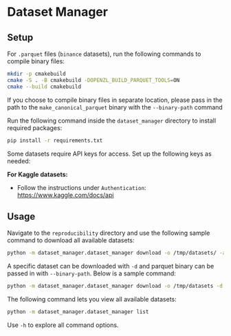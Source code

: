 # Dataset Manager

## Setup
For `.parquet` files (`binance` datasets), run the following commands to compile binary files:

```bash
mkdir -p cmakebuild
cmake -S . -B cmakebuild -DOPENZL_BUILD_PARQUET_TOOLS=ON
cmake --build cmakebuild
```
If you choose to compile binary files in separate location, please pass in the path to the `make_canonical_parquet` binary with the `--binary-path` command

Run the following command inside the `dataset_manager` directory to install required packages:
```bash
pip install -r requirements.txt
```

Some datasets require API keys for access. Set up the following keys as needed:

**For Kaggle datasets:**
- Follow the instructions under `Authentication`: https://www.kaggle.com/docs/api

## Usage
Navigate to the `reproducibility` directory and use the following sample command to download all available datasets:
```bash
python -m dataset_manager.dataset_manager download -o /tmp/datasets/ -a
```

A specific dataset can be downloaded with `-d` and parquet binary can be passed in with `--binary-path`. Below is a sample command:
```bash
python -m dataset_manager.dataset_manager download -o /tmp/datasets -d binance --binary-path=$HOME/openzl/cmakebuild/tools/parquet/make_canonical_parquet
```

The following command lets you view all available datasets:
```bash
python -m dataset_manager.dataset_manager list
```

Use `-h` to explore all command options.
